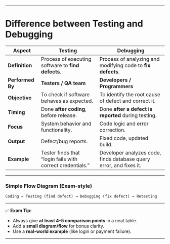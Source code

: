 
---

# **Difference between Testing and Debugging**

| **Aspect**       | **Testing**                                               | **Debugging**                                                      |
| ---------------- | --------------------------------------------------------- | ------------------------------------------------------------------ |
| **Definition**   | Process of executing software to **find defects**.        | Process of analyzing and modifying code to **fix defects**.        |
| **Performed By** | **Testers / QA team**                                     | **Developers / Programmers**                                       |
| **Objective**    | To check if software behaves as expected.                 | To identify the root cause of defect and correct it.               |
| **Timing**       | Done **after coding**, before release.                    | Done **after a defect is reported** during testing.                |
| **Focus**        | System behavior and functionality.                        | Code logic and error correction.                                   |
| **Output**       | Defect/bug reports.                                       | Fixed code, updated build.                                         |
| **Example**      | Tester finds that “login fails with correct credentials.” | Developer analyzes code, finds database query error, and fixes it. |

---

### **Simple Flow Diagram (Exam-style)**

```
Coding → Testing (find defect) → Debugging (fix defect) → Retesting
```

---

✅ **Exam Tip:**

* Always give **at least 4–5 comparison points** in a neat table.
* Add a **small diagram/flow** for bonus clarity.
* Use a **real-world example** (like login or payment failure).

---
